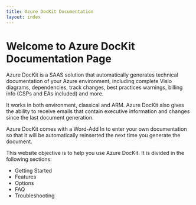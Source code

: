 ```yaml
---
title: Azure DocKit Documentation
layout: index
---
```

# Welcome to Azure DocKit Documentation Page

Azure DocKit is a SAAS solution that automatically generates technical documentation of your Azure environment, including complete Visio diagrams, dependencies, track changes, best practices warnings, billing info (CSPs and EAs included) and more.

It works in both environment, classical and ARM. Azure DocKit also gives the ability to receive emails that contain executive information and changes since the last document generation.

Azure DocKit comes with a Word-Add In to enter your own documentation so that it will be automatically reinserted the next time you generate the document.

This website objective is to help you use Azure DocKit. It is divided in the following sections:

* Getting Started
* Features
* Options
* FAQ
* Troubleshooting
